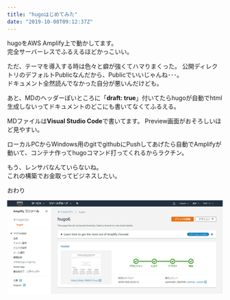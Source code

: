 ```yaml
---
title: "hugoはじめてみた"
date: "2019-10-08T09:12:37Z"
---
```


hugoをAWS Amplify上で動かしてます。  
完全サーバーレスでふるえるほどかっこいい。

ただ、テーマを導入する時は色々と癖が強くてハマりまくった。
公開ディレクトリのデフォルトPublicなんだから、Publicでいいじゃんね･･･。  
ドキュメント全然読んでなかった自分が悪いんだけども。

あと、MDのヘッダーぽいところに「**draft: true**」付いてたらhugoが自動でhtml生成しないってドキュメントのどこにも書いてなくてふるえる。

MDファイルは**Visual Studio Code**で書いてます。
Preview画面がおそろしいほど見やすい。

ローカルPCからWindows用のgitでgithubにPushしてあげたら自動でAmplifyが動いて、コンテナ作ってhugoコマンド打ってくれるからラクチン。

もう、レンサバなんていらないね。  
これの構築でお金取ってビジネスしたい。

おわり 

![amplify](../../images/amplify.jpg)
